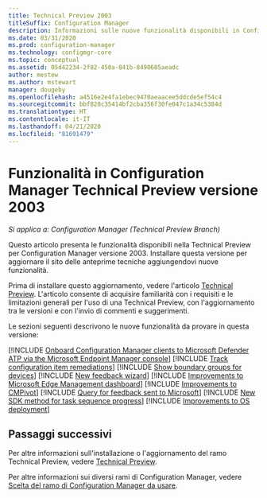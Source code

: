 ```yaml
---
title: Technical Preview 2003
titleSuffix: Configuration Manager
description: Informazioni sulle nuove funzionalità disponibili in Configuration Manager Technical Preview Branch versione 2003.
ms.date: 03/31/2020
ms.prod: configuration-manager
ms.technology: configmgr-core
ms.topic: conceptual
ms.assetid: 05d42234-2f82-450a-841b-8490605aeadc
author: mestew
ms.author: mstewart
manager: dougeby
ms.openlocfilehash: a4516e2e4fa1ebec9470aeaacee5ddcde5ef54c4
ms.sourcegitcommit: bbf820c35414bf2cba356f30fe047c1a34c5384d
ms.translationtype: HT
ms.contentlocale: it-IT
ms.lasthandoff: 04/21/2020
ms.locfileid: "81691479"
---
```

# <a name="features-in-configuration-manager-technical-preview-version-2003"></a>Funzionalità in Configuration Manager Technical Preview versione 2003

*Si applica a: Configuration Manager (Technical Preview Branch)*

Questo articolo presenta le funzionalità disponibili nella Technical Preview per Configuration Manager versione 2003. Installare questa versione per aggiornare il sito delle anteprime tecniche aggiungendovi nuove funzionalità.

Prima di installare questo aggiornamento, vedere l'articolo [Technical Preview](../technical-preview.md). L'articolo consente di acquisire familiarità con i requisiti e le limitazioni generali per l'uso di una Technical Preview, con l'aggiornamento tra le versioni e con l'invio di commenti e suggerimenti.

Le sezioni seguenti descrivono le nuove funzionalità da provare in questa versione:

<!-- [!INCLUDE [Example feature name](includes/2003/1234567.md)] -->

[!INCLUDE [Onboard Configuration Manager clients to Microsoft Defender ATP via the Microsoft Endpoint Manager console](includes/2003/5691658.md)]
[!INCLUDE [Track configuration item remediations](includes/2003/4261411.md)]
[!INCLUDE [Show boundary groups for devices](includes/2003/6521835.md)]
[!INCLUDE [New feedback wizard](includes/2003/3180826.md)]
[!INCLUDE [Improvements to Microsoft Edge Management dashboard](includes/2003/5907383.md)]
[!INCLUDE [Improvements to CMPivot](includes/2003/6518631.md)]
[!INCLUDE [Query for feedback sent to Microsoft](includes/2003/6488450.md)]
[!INCLUDE [New SDK method for task sequence progress](includes/2003/6448458.md)]
[!INCLUDE [Improvements to OS deployment](includes/2003/6452769.md)]

<!--
## General known issues

[!INCLUDE [Can't delete collections](includes/2003/known-issue-6215446.md)]
-->

## <a name="next-steps"></a>Passaggi successivi

Per altre informazioni sull'installazione o l'aggiornamento del ramo Technical Preview, vedere [Technical Preview](../technical-preview.md).

Per altre informazioni sui diversi rami di Configuration Manager, vedere [Scelta del ramo di Configuration Manager da usare](../../understand/which-branch-should-i-use.md).
